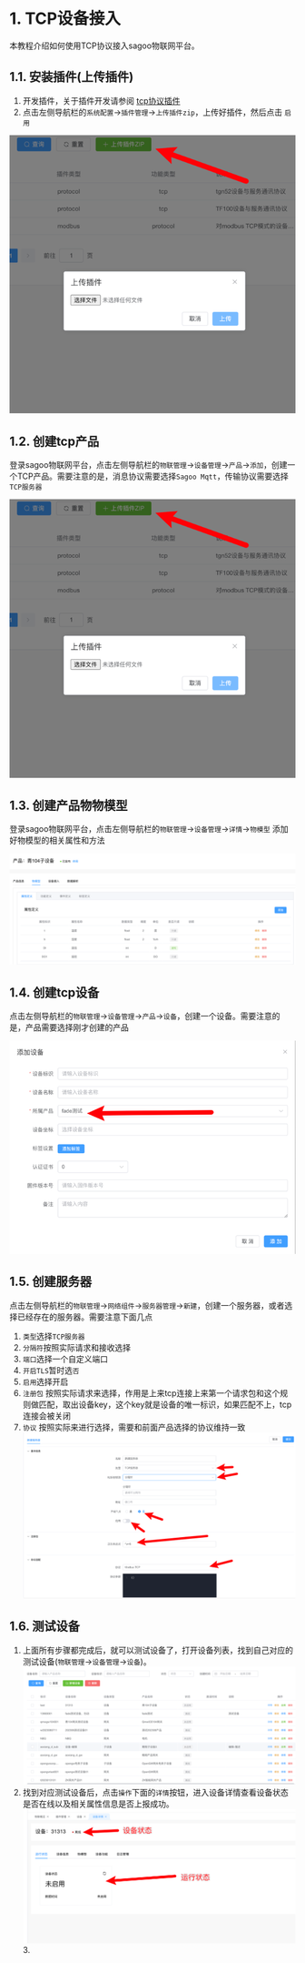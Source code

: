 
# 1. TCP设备接入

本教程介绍如何使用TCP协议接入sagoo物联网平台。

## 1.1. 安装插件(上传插件)

1. 开发插件，关于插件开发请参阅 [tcp协议插件](https://iotdoc.sagoo.cn/develop/plugin/tcp-protocol.html)
2. 点击左侧导航栏的`系统配置`->`插件管理`->`上传插件zip`，上传好插件，然后点击 `启用`

![plugin-add.png](..%2F..%2Fpublic%2Fimgs%2Fguide%2Fdevice_access%2Fplugin-add.png)

## 1.2. 创建tcp产品

登录sagoo物联网平台，点击左侧导航栏的`物联管理`->`设备管理`->`产品`->`添加`，创建一个TCP产品。需要注意的是，消息协议需要选择`Sagoo Mqtt`，传输协议需要选择`TCP服务器`

![plugin-add.png](..%2F..%2Fpublic%2Fimgs%2Fguide%2Fdevice_access%2Fplugin-add.png)

## 1.3. 创建产品物物模型

登录sagoo物联网平台，点击左侧导航栏的`物联管理`->`设备管理`->`详情`->`物模型` 添加好物模型的相关属性和方法

![product-tsl.png](..%2F..%2Fpublic%2Fimgs%2Fguide%2Fdevice_access%2Fproduct-tsl.png)

## 1.4. 创建tcp设备

点击左侧导航栏的`物联管理`->`设备管理`->`产品`->`设备`，创建一个设备。需要注意的是，产品需要选择刚才创建的产品

![tcp-add-device.png](..%2F..%2Fpublic%2Fimgs%2Fguide%2Fdevice_access%2Ftcp-add-device.png)

## 1.5. 创建服务器

点击左侧导航栏的`物联管理`->`网络组件`->`服务器管理`->`新建`，创建一个服务器，或者选择已经存在的服务器。需要注意下面几点

1. `类型`选择`TCP服务器`
2. `分隔符`按照实际请求和接收选择
3. `端口`选择一个自定义端口
4. `开启TLS`暂时选`否`
5. `启用`选择开启
6. `注册包` 按照实际请求来选择，作用是上来tcp连接上来第一个请求包和这个规则做匹配，取出设备key，这个key就是设备的唯一标识，如果匹配不上，tcp连接会被关闭
7. `协议` 按照实际来进行选择，需要和前面产品选择的协议维持一致
![tcp-add-server.png](..%2F..%2Fpublic%2Fimgs%2Fguide%2Fdevice_access%2Ftcp-add-server.png)

## 1.6. 测试设备

1. 上面所有步骤都完成后，就可以测试设备了，打开设备列表，找到自己对应的测试设备(`物联管理`->`设备管理`->`设备`)。
![device-list.png](..%2F..%2Fpublic%2Fimgs%2Fguide%2Fdevice_access%2Fdevice-list.png)
2. 找到对应测试设备后，点击`操作`下面的`详情`按钮，进入设备详情查看设备状态是否在线以及相关属性信息是否上报成功。
![device-info.png](..%2F..%2Fpublic%2Fimgs%2Fguide%2Fdevice_access%2Fdevice-info.png)3.
